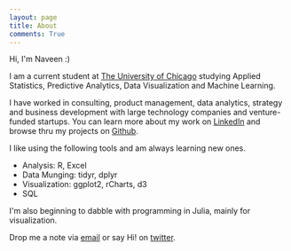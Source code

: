 ```yaml
---
layout: page
title: About
comments: True
---
```


Hi, I'm Naveen :)

I am a current student at [The University of Chicago]((https://grahamschool.uchicago.edu/credit/master-science-analytics/index)) studying Applied Statistics, Predictive Analytics, Data Visualization and Machine Learning.

I have worked in consulting, product management, data analytics, strategy and business development with large technology companies and venture-funded startups. You can learn more about my work on [LinkedIn](http://linkd.in/nvenkataraman1) and browse thru my projects on [Github](https://github.com/nvenkataraman1).

I like using the following tools and am always learning new ones.

* Analysis: R, Excel
* Data Munging: tidyr, dplyr
* Visualization: ggplot2, rCharts, d3
* SQL

I'm also beginning to dabble with programming in Julia, mainly for visualization.

Drop me a note via [email](mailto:narayanan@uchicago.edu) or say Hi! on [twitter](https://www.twitter.com/nvenkataraman1).